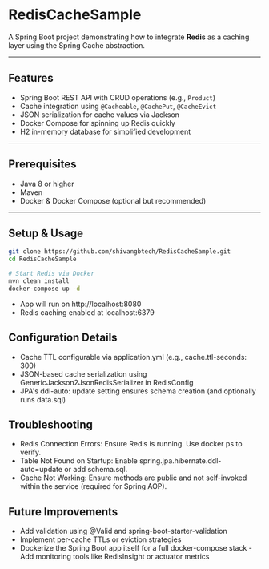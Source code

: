 # RedisCacheSample

A Spring Boot project demonstrating how to integrate **Redis** as a caching layer using the Spring Cache abstraction.

---

##  Features

- Spring Boot REST API with CRUD operations (e.g., `Product`)
- Cache integration using `@Cacheable`, `@CachePut`, `@CacheEvict`
- JSON serialization for cache values via Jackson
- Docker Compose for spinning up Redis quickly
- H2 in-memory database for simplified development

---

##  Prerequisites

- Java 8 or higher
- Maven
- Docker & Docker Compose (optional but recommended)

---

##  Setup & Usage

```bash
git clone https://github.com/shivangbtech/RedisCacheSample.git
cd RedisCacheSample

# Start Redis via Docker
mvn clean install
docker-compose up -d
```


- App will run on http://localhost:8080
- Redis caching enabled at localhost:6379

## Configuration Details

- Cache TTL configurable via application.yml (e.g., cache.ttl-seconds: 300)
- JSON-based cache serialization using GenericJackson2JsonRedisSerializer in RedisConfig
- JPA's ddl-auto: update setting ensures schema creation (and optionally runs data.sql)

## Troubleshooting

- Redis Connection Errors: Ensure Redis is running. Use docker ps to verify.
- Table Not Found on Startup: Enable spring.jpa.hibernate.ddl-auto=update or add schema.sql.
- Cache Not Working: Ensure methods are public and not self-invoked within the service (required for Spring AOP).

## Future Improvements

- Add validation using @Valid and spring-boot-starter-validation
- Implement per-cache TTLs or eviction strategies
- Dockerize the Spring Boot app itself for a full docker-compose stack
-Add monitoring tools like RedisInsight or actuator metrics